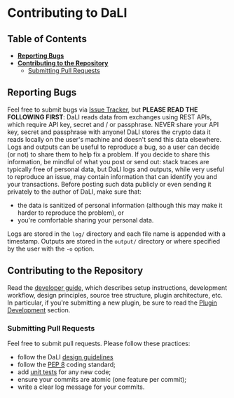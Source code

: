<!--- Copyright 2022 eprbell --->

<!--- Licensed under the Apache License, Version 2.0 (the "License"); --->
<!--- you may not use this file except in compliance with the License. --->
<!--- You may obtain a copy of the License at --->

<!---     http://www.apache.org/licenses/LICENSE-2.0 --->

<!--- Unless required by applicable law or agreed to in writing, software --->
<!--- distributed under the License is distributed on an "AS IS" BASIS, --->
<!--- WITHOUT WARRANTIES OR CONDITIONS OF ANY KIND, either express or implied. --->
<!--- See the License for the specific language governing permissions and --->
<!--- limitations under the License. --->

# Contributing to DaLI

## Table of Contents
* **[Reporting Bugs](#reporting-bugs)**
* **[Contributing to the Repository](#contributing-to-the-repository)**
  * [Submitting Pull Requests](#submitting-pull-requests)

## Reporting Bugs
Feel free to submit bugs via [Issue Tracker](https://github.com/eprbell/dali-rp2/issues), but **PLEASE READ THE FOLLOWING FIRST**: DaLI reads data from exchanges using REST APIs, which require API key, secret and / or passphrase. NEVER share your API key, secret and passphrase with anyone! DaLI stores the crypto data it reads locally on the user's machine and doesn't send this data elsewhere. Logs and outputs can be useful to reproduce a bug, so a user can decide (or not) to share them to help fix a problem. If you decide to share this information, be mindful of what you post or send out: stack traces are typically free of personal data, but DaLI logs and outputs, while very useful to reproduce an issue, may contain information that can identify you and your transactions. Before posting such data publicly or even sending it privately to the author of DaLI, make sure that:
* the data is sanitized of personal information (although this may make it harder to reproduce the problem), or
* you're comfortable sharing your personal data.

Logs are stored in the `log/` directory and each file name is appended with a timestamp. Outputs are stored in the `output/` directory or where specified by the user with the `-o` option.

## Contributing to the Repository
Read the [developer guide](README.dev.md), which describes setup instructions, development workflow, design principles, source tree structure, plugin architecture, etc. In particular, if you're submitting a new plugin, be sure to read the [Plugin Development](README.dev.md#plugin-development) section.

### Submitting Pull Requests
Feel free to submit pull requests. Please follow these practices:
* follow the DaLI [design guidelines](README.dev.md#design-guidelines)
* follow the [PEP 8](https://www.python.org/dev/peps/pep-0008/) coding standard;
* add [unit tests](tests/) for any new code;
* ensure your commits are atomic (one feature per commit);
* write a clear log message for your commits.
